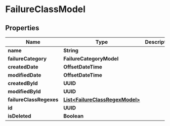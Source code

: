 

# FailureClassModel


## Properties

| Name | Type | Description | Notes |
|------------ | ------------- | ------------- | -------------|
|**name** | **String** |  |  [optional] |
|**failureCategory** | **FailureCategoryModel** |  |  [optional] |
|**createdDate** | **OffsetDateTime** |  |  [optional] |
|**modifiedDate** | **OffsetDateTime** |  |  [optional] |
|**createdById** | **UUID** |  |  [optional] |
|**modifiedById** | **UUID** |  |  [optional] |
|**failureClassRegexes** | [**List&lt;FailureClassRegexModel&gt;**](FailureClassRegexModel.md) |  |  [optional] |
|**id** | **UUID** |  |  [optional] |
|**isDeleted** | **Boolean** |  |  [optional] |



